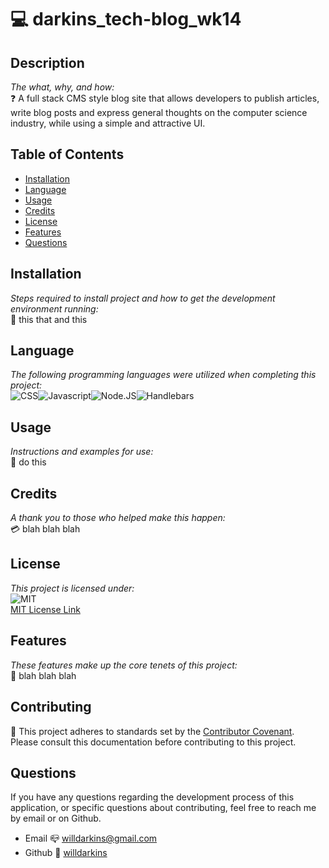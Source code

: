 
# 💻 darkins_tech-blog_wk14

## Description
*The what, why, and how:*<br>
❓ A full stack CMS style blog site that allows developers to publish articles, write blog posts and express general thoughts on the computer science industry, while using a simple and attractive UI.

## Table of Contents

* [Installation](#installation)
* [Language](#language)
* [Usage](#usage)
* [Credits](#credits)
* [License](#license)
* [Features](#feature)
* [Questions](#Questions)

## Installation
*Steps required to install project and how to get the development environment running:* 
<br>
🔌 this that and this

## Language 
*The following programming languages were utilized when completing this project:*
<br>
![CSS](https://img.shields.io/badge/Language-CSS-important.svg)![Javascript](https://img.shields.io/badge/Language-javascript-yellow.svg)![Node.JS](https://img.shields.io/badge/Language-Node.JS-ff69b4.svg)![Handlebars](https://img.shields.io/badge/Language-handlebars-9cf.svg)

## Usage
*Instructions and examples for use:*
<br>
🏁 do this

## Credits
*A thank you to those who helped make this happen:*
<br>
💳 blah blah blah


  ## License
*This project is licensed under:* <br>
![MIT](https://img.shields.io/badge/License-MIT-yellow.svg)<br>
<a href= https://opensource.org/licenses/MIT)>MIT License Link</a><br>

## Features
*These features make up the core tenets of this project:*
<br>
🌟 blah blah blah

## Contributing
👐 This project adheres to standards set by the <a href = https://www.contributor-covenant.org/version/2/1/code_of_conduct/code_of_conduct.md>Contributor Covenant</a>.<br>
Please consult this documentation before contributing to this project.

## Questions
If you have any questions regarding the development process of this application, or specific questions about contributing, feel free to reach me by email or on Github.
* Email 📪 willdarkins@gmail.com
* Github 🗿 [willdarkins](https://github.com/willdarkins) 

